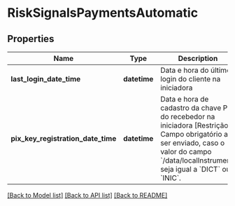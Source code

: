 # RiskSignalsPaymentsAutomatic

## Properties
Name | Type | Description | Notes
------------ | ------------- | ------------- | -------------
**last_login_date_time** | **datetime** | Data e hora do último login do cliente na iniciadora | 
**pix_key_registration_date_time** | **datetime** | Data e hora de cadastro da chave Pix do recebedor na iniciadora  [Restrição] Campo obrigatório a ser enviado, caso o valor do campo &#x60;/data/localInstrument&#x60; seja igual a &#x60;DICT&#x60; ou &#x60;INIC&#x60;.  | [optional] 

[[Back to Model list]](../README.md#documentation-for-models) [[Back to API list]](../README.md#documentation-for-api-endpoints) [[Back to README]](../README.md)

